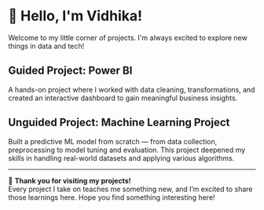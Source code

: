 # 👋 Hello, I'm Vidhika!

Welcome to my little corner of projects. I'm always excited to explore new things in data and tech!

## Guided Project: Power BI  
A hands-on project where I worked with data cleaning, transformations, and created an interactive dashboard to gain meaningful business insights.

## Unguided Project: Machine Learning Project  
Built a predictive ML model from scratch — from data collection, preprocessing to model tuning and evaluation. This project deepened my skills in handling real-world datasets and applying various algorithms.

---

🌟 **Thank you for visiting my projects!**  
Every project I take on teaches me something new, and I’m excited to share those learnings here. Hope you find something interesting here!
